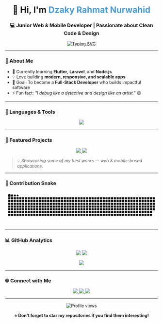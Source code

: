<!-- 🌟 MODERN GITHUB PROFILE README -->

<h1 align="center">👋 Hi, I'm <span style="color:#4b9cd3;">Dzaky Rahmat Nurwahid</span></h1>
<h3 align="center">💻 Junior Web & Mobile Developer | Passionate about Clean Code & Design</h3>

<p align="center">
  <a href="https://github.com/Dzaakyy">
    <img src="https://readme-typing-svg.herokuapp.com?font=Fira+Code&weight=500&size=20&pause=1000&color=4B9CD3&center=true&vCenter=true&width=435&lines=Welcome+to+my+GitHub!;I+Love+Coding+and+Learning+New+Things;Web+%26+Mobile+Developer+from+Indonesia" alt="Typing SVG" />
  </a>
</p>

---

### 🚀 About Me

- 🌱 Currently learning **Flutter**, **Laravel**, and **Node.js**
- 💡 Love building **modern, responsive, and scalable apps**
- 🎯 Goal: To become a **Full-Stack Developer** who builds impactful software
- ⚡ Fun fact: *"I debug like a detective and design like an artist."* 😄  

---

### 🧠 Languages & Tools

<p align="center">
  <img src="https://skillicons.dev/icons?i=html,css,js,php,laravel,flutter,dart,nodejs,mysql,git,github,vscode,androidstudio,figma&perline=8" />
</p>

---

### 🧩 Featured Projects  
<p align="center">
  <a href="https://github.com/Dzaakyy">
    <img src="https://github-readme-stats.vercel.app/api/pin/?username=Dzaakyy&repo=your-project-1&theme=tokyonight" />
  </a>
  <a href="https://github.com/Dzaakyy">
    <img src="https://github-readme-stats.vercel.app/api/pin/?username=Dzaakyy&repo=your-project-2&theme=tokyonight" />
  </a>
</p>

> 💡 *Showcasing some of my best works — web & mobile-based applications.*

---

### 🐍 Contribution Snake  
<p align="center">
  <picture>
    <source media="(prefers-color-scheme: dark)" srcset="https://raw.githubusercontent.com/platane/platane/output/github-contribution-grid-snake-dark.svg">
    <source media="(prefers-color-scheme: light)" srcset="https://raw.githubusercontent.com/platane/platane/output/github-contribution-grid-snake.svg">
    <img alt="GitHub Contribution Snake" src="https://raw.githubusercontent.com/platane/platane/output/github-contribution-grid-snake.svg">
  </picture>
</p>

---

### 📊 GitHub Analytics

<p align="center">
  <img width="49%" src="https://nirzak-streak-stats.vercel.app/?user=Dzaakyy&theme=tokyonight&hide_border=true" />
  <img width="49%" src="https://github-readme-stats.vercel.app/api?username=Dzaakyy&show_icons=true&theme=tokyonight&hide_border=true" />
</p>

<p align="center">
  <img src="https://github-readme-stats.vercel.app/api/top-langs/?username=Dzaakyy&theme=tokyonight&hide_border=true&include_all_commits=true&count_private=true&layout=compact" />
</p>

---

### 🌐 Connect with Me

<p align="center">
  <a href="https://www.linkedin.com/in/your-linkedin" target="_blank">
    <img src="https://img.shields.io/badge/LinkedIn-0077B5?style=for-the-badge&logo=linkedin&logoColor=white"/>
  </a>
  <a href="mailto:your@email.com" target="_blank">
    <img src="https://img.shields.io/badge/Gmail-D14836?style=for-the-badge&logo=gmail&logoColor=white"/>
  </a>
  <a href="https://www.instagram.com/your-instagram" target="_blank">
    <img src="https://img.shields.io/badge/Instagram-E4405F?style=for-the-badge&logo=instagram&logoColor=white"/>
  </a>
</p>

---

<p align="center">
  <img src="https://komarev.com/ghpvc/?username=Dzaakyy&label=Profile+Views&color=blueviolet&style=for-the-badge" alt="Profile views" />
</p>

<p align="center">
  <b>⭐ Don't forget to star my repositories if you find them interesting!</b>
</p>
